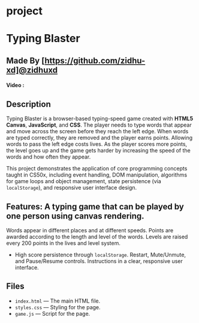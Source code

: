 # project
# Typing Blaster
## Made By [https://github.com/zidhu-xd]@zidhuxd
#### Video : 


## Description
Typing Blaster is a browser-based typing-speed game created with **HTML5 Canvas**, **JavaScript**, and **CSS**. The player needs to type words that appear and move across the screen before they reach the left edge. When words are typed correctly, they are removed and the player earns points. Allowing words to pass the left edge costs lives. As the player scores more points, the level goes up and the game gets harder by increasing the speed of the words and how often they appear.

This project demonstrates the application of core programming concepts taught in CS50x, including event handling, DOM manipulation, algorithms for game loops and object management, state persistence (via `localStorage`), and responsive user interface design.

## Features: A typing game that can be played by one person using canvas rendering.
 Words appear in different places and at different speeds.
 Points are awarded according to the length and level of the words.
 Levels are raised every 200 points in the lives and level system.
 - High score persistence through `localStorage`.
 Restart, Mute/Unmute, and Pause/Resume controls.
 Instructions in a clear, responsive user interface.

## Files
- `index.html` — The main HTML file.
- `styles.css` — Styling for the page.
- `game.js` — Script for the page.

